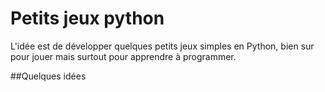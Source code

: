 # Petits jeux python

L'idée est de développer quelques petits jeux simples en Python, bien sur pour jouer mais surtout pour apprendre à programmer.

##Quelques idées